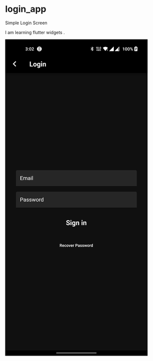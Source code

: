 # login_app

Simple Login Screen 
 
I am learning flutter widgets .



![screenshot image](screenshot.jpg "Title")

